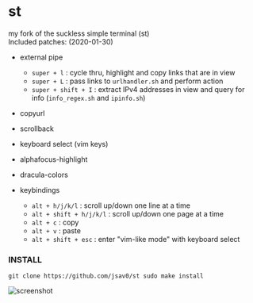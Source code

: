 # st
my fork of the suckless simple terminal (st)  
Included patches: (2020-01-30)
- external pipe
  - `super + l` : cycle thru, highlight and copy links that are in view  
  - `super + L` : pass links to `urlhandler.sh` and perform action  
  - `super + shift + I` : extract IPv4 addresses in view and query for info (`info_regex.sh` and `ipinfo.sh`)  
- copyurl
- scrollback
- keyboard select (vim keys)
- alphafocus-highlight
- dracula-colors

- keybindings
  - `alt + h/j/k/l` : scroll up/down one line at a time
  - `alt + shift + h/j/k/l` : scroll up/down one page at a time
  - `alt + c` : copy
  - `alt + v` : paste
  - `alt + shift + esc` : enter "vim-like mode" with keyboard select

### INSTALL
`git clone https://github.com/jsav0/st
sudo make install`

![screenshot](http://n0a110w.xyz/img/compress/iseG.png)
